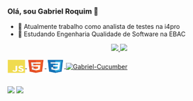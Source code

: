 ### Olá, sou Gabriel Roquim 👋

- 🔭 Atualmente trabalho como analista de testes na i4pro
- 🌱 Estudando Engenharia Qualidade de Software na EBAC


<div align="center">
  <a href="https://github.com/gabrielroquim">
  <img height="165em" src="https://github-readme-stats.vercel.app/api?username=gabrielroquim&show_icons=true&theme=dark&include_all_commits=true&count_private=true"/>
  <img height="165em" src="https://github-readme-stats.vercel.app/api/top-langs/?username=gabrielroquim&layout=compact&langs_count=7&theme=dark"/>
</div>
  
  <div style="display: inline_block"><br>
  <img align="center" alt="Gabriel-Js" height="30" width="40" src="https://raw.githubusercontent.com/devicons/devicon/master/icons/javascript/javascript-plain.svg"> 
  <img align="center" alt="Gabriel-HTML" height="30" width="40" src="https://raw.githubusercontent.com/devicons/devicon/master/icons/html5/html5-original.svg">
  <img align="center" alt="Gabriel-CSS" height="30" width="40" src="https://raw.githubusercontent.com/devicons/devicon/master/icons/css3/css3-original.svg"> 
  <img align="center" alt="Gabriel-Cucumber" height="30" width="40" src="https://icongr.am/devicon/cucumber-plain.svg?size=104&color=00a818">   
  
</div>
  
##
  
<div>
   <a href="https://www.linkedin.com/in/gabriel-roquim-407a5539" target="_blank"><img src="https://img.shields.io/badge/LinkedIn-0077B5?style=for-the-badge&logo=linkedin&logoColor=white" target="_blank"></a> 
   <a href = "mailto:gabrielroquim@hotmail.com"><img src="https://img.shields.io/badge/Microsoft_Outlook-0078D4?style=for-the-badge&logo=microsoft-outlook&logoColor=white" target="_blank"></a>     
  
   </div>
